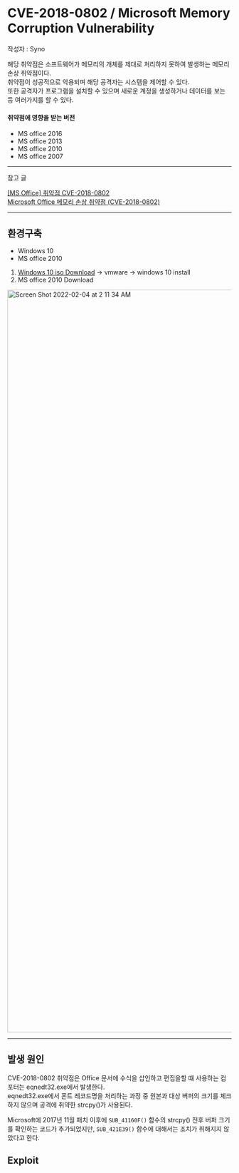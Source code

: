# CVE-2018-0802 / Microsoft Memory Corruption Vulnerability
작성자 : Syno 

해당 취약점은 소프트웨어가 메모리의 개체를 제대로 처리하지 못하여 발생하는 메모리 손상 취약점이다.     
취약점이 성공적으로 악용되며 해당 공격자는 시스템을 제어할 수 있다.    
또한 공격자가 프로그램을 설치할 수 있으며 새로운 계정을 생성하거나 데이터를 보는 등 여러가지를 할 수 있다.

#### 취약점에 영향을 받는 버전
- MS office 2016
- MS office 2013
- MS office 2010
- MS office 2007

<hr>

참고 글

[[MS Office] 취약점 CVE-2018-0802](https://m.blog.naver.com/sunkwang0307/221382978088)     
[Microsoft Office 메모리 손상 취약점 (CVE-2018-0802)](https://two2sh.tistory.com/18)

<hr>

## 환경구축
- Windows 10     
- MS office 2010

1. [Windows 10 iso Download](https://www.microsoft.com/ko-kr/software-download/windows10ISO) -> vmware -> windows 10 install     
2. MS office 2010 Download

<img width="1666" alt="Screen Shot 2022-02-04 at 2 11 34 AM" src="https://user-images.githubusercontent.com/84657474/152393238-38493f83-5e8c-4dd8-bec8-2a027b9b49fd.png">

<hr>

## 발생 원인
CVE-2018-0802 취약점은 Office 문서에 수식을 삽인하고 편집을할 떄 사용하는 컴포터는 eqnedt32.exe에서 발생한다.     
eqnedt32.exe에서 폰트 레코드명을 처리하는 과정 중 원본과 대상 버퍼의 크기를 체크하지 않으며 공격에 취약한 strcpy()가 사용된다.

Microsoft에 2017년 11월 패치 이후에 ```SUB_41160F()``` 함수의 strcpy() 전후 버퍼 크기를 확인하는 코드가 추가되었지만, ```SUB_421E39()``` 함수에 대해서는 조치가 취해지지 않았다고 한다.


## Exploit

